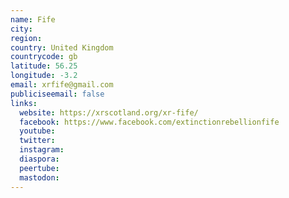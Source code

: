 ```yaml
---
name: Fife
city:
region:
country: United Kingdom
countrycode: gb
latitude: 56.25
longitude: -3.2
email: xrfife@gmail.com
publiciseemail: false
links:
  website: https://xrscotland.org/xr-fife/
  facebook: https://www.facebook.com/extinctionrebellionfife
  youtube:
  twitter:
  instagram:
  diaspora:
  peertube:
  mastodon:
---
```

